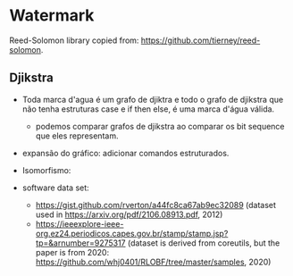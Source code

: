 # Watermark

Reed-Solomon library copied from: https://github.com/tierney/reed-solomon.

## Djikstra

* Toda marca d'agua é um grafo de djiktra e todo o grafo de djikstra que não
tenha estruturas case e if then else, é uma marca d'água válida.
	* podemos comparar grafos de djikstra ao comparar os bit sequence que
	eles representam.
* expansão do gráfico: adicionar comandos estruturados.

* Isomorfismo:

* software data set:
    * https://gist.github.com/rverton/a44fc8ca67ab9ec32089 (dataset used in https://arxiv.org/pdf/2106.08913.pdf, 2012)
    * https://ieeexplore-ieee-org.ez24.periodicos.capes.gov.br/stamp/stamp.jsp?tp=&arnumber=9275317 (dataset is derived from coreutils,
    but the paper is from 2020: https://github.com/whj0401/RLOBF/tree/master/samples, 2020)
